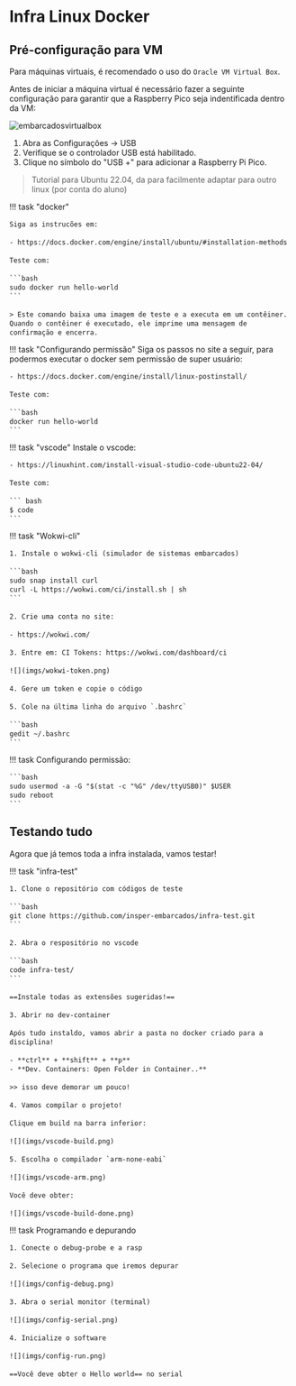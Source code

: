 # Infra Linux Docker

## Pré-configuração para VM

Para máquinas virtuais, é recomendado o uso do `Oracle VM Virtual Box`.

Antes de iniciar a máquina virtual é necessário fazer a seguinte configuração para garantir que a Raspberry Pico seja indentificada dentro da VM:

![embarcadosvirtualbox](https://github.com/insper-embarcados/site/assets/82840303/2f7f82e0-9d30-4af0-b4f3-365bbda418fc)


1.    Abra as Configurações -> USB
2.    Verifique se o controlador USB está habilitado.
3.    Clique no símbolo do "USB +" para adicionar a Raspberry Pi Pico.



> Tutorial para Ubuntu 22.04, da para facilmente adaptar para outro linux (por conta do aluno)

!!! task "docker"

    Siga as instrucões em:
    
    - https://docs.docker.com/engine/install/ubuntu/#installation-methods

    Teste com:
    
    ```bash
    sudo docker run hello-world
    ```
    
    > Este comando baixa uma imagem de teste e a executa em um contêiner. Quando o contêiner é executado, ele imprime uma mensagem de confirmação e encerra.

!!! task "Configurando permissão"
    Siga os passos no site a seguir, para podermos executar o docker sem permissão de super usuário:
    
    - https://docs.docker.com/engine/install/linux-postinstall/

    Teste com:
    
    ```bash
    docker run hello-world
    ```

!!! task "vscode"
    Instale o vscode:
    
    - https://linuxhint.com/install-visual-studio-code-ubuntu22-04/
    
    Teste com:
    
    ``` bash
    $ code 
    ```
!!! task "Wokwi-cli"

    1. Instale o wokwi-cli (simulador de sistemas embarcados)

    ```bash
    sudo snap install curl
    curl -L https://wokwi.com/ci/install.sh | sh
    ```
    
    2. Crie uma conta no site:
    
    - https://wokwi.com/

    3. Entre em: CI Tokens: https://wokwi.com/dashboard/ci
    
    ![](imgs/wokwi-token.png)
    
    4. Gere um token e copie o código
    
    5. Cole na última linha do arquivo `.bashrc`
    
    ```bash
    gedit ~/.bashrc
    ```
    
!!! task
    Configurando permissão:
    
    ```bash
    sudo usermod -a -G "$(stat -c "%G" /dev/ttyUSB0)" $USER
    sudo reboot
    ```
    

## Testando tudo

Agora que já temos toda a infra instalada, vamos testar!

!!! task "infra-test"

    1. Clone o repositório com códigos de teste
    
    ```bash
    git clone https://github.com/insper-embarcados/infra-test.git
    ```

    2. Abra o respositório no vscode
    
    ```bash
    code infra-test/
    ```
    
    ==Instale todas as extensões sugeridas!==

    3. Abrir no dev-container
    
    Após tudo instaldo, vamos abrir a pasta no docker criado para a disciplina! 
    
    - **ctrl** + **shift** + **p**
    - **Dev. Containers: Open Folder in Container..**
    
    >> isso deve demorar um pouco!

    4. Vamos compilar o projeto!
    
    Clique em build na barra inferior:
    
    ![](imgs/vscode-build.png)
    
    5. Escolha o compilador `arm-none-eabi`
    
    ![](imgs/vscode-arm.png)

    Você deve obter:
    
    ![](imgs/vscode-build-done.png)

!!! task
    Programando e depurando
    
    1. Conecte o debug-probe e a rasp 
    
    2. Selecione o programa que iremos depurar
    
    ![](imgs/config-debug.png)

    3. Abra o serial monitor (terminal)
    
    ![](imgs/config-serial.png)

    4. Inicialize o software
    
    ![](imgs/config-run.png)

    ==Você deve obter o Hello world== no serial
